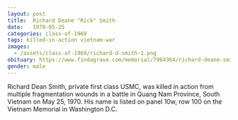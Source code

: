 ```yaml
---
layout: post
title:  Richard Deane "Rick" Smith
date:   1970-05-25
categories: class-of-1969
tags: killed-in-action vietnam-war
images:
  - /assets/class-of-1969/richard-d-smith-1.png
obituary: https://www.findagrave.com/memorial/7964364/richard-deane-smith
gender: male
---
```

Richard Dean Smith, private first class USMC, was killed in action from multiple fragmentation wounds in a battle in Quang Nam Province, South Vietnam on May 25, 1970. His name is listed on panel 10w, row 100 on the Vietnam Memorial in Washington D.C.
